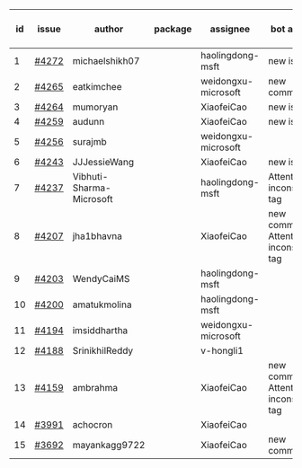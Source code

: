 | id | issue | author | package | assignee | bot advice | created date of issue | target release date | date from target |
| ------ | ------ | ------ | ------ | ------ | ------ | ------ | ------ | :-----: |
| 1 | [#4272](https://github.com/Azure/sdk-release-request/issues/4272) | michaelshikh07 |  | haolingdong-msft | new issue. | 06-25 | 07-28 |  |
| 2 | [#4265](https://github.com/Azure/sdk-release-request/issues/4265) | eatkimchee |  | weidongxu-microsoft | new comment. | 06-23 | 07-28 |  |
| 3 | [#4264](https://github.com/Azure/sdk-release-request/issues/4264) | mumoryan |  | XiaofeiCao | new issue. | 06-21 | 07-28 |  |
| 4 | [#4259](https://github.com/Azure/sdk-release-request/issues/4259) | audunn |  | XiaofeiCao | new issue. | 06-21 | 07-28 |  |
| 5 | [#4256](https://github.com/Azure/sdk-release-request/issues/4256) | surajmb |  | weidongxu-microsoft |  | 06-16 | 07-28 |  |
| 6 | [#4243](https://github.com/Azure/sdk-release-request/issues/4243) | JJJessieWang |  | XiaofeiCao | new issue. | 06-13 | 07-28 |  |
| 7 | [#4237](https://github.com/Azure/sdk-release-request/issues/4237) | Vibhuti-Sharma-Microsoft |  | haolingdong-msft | Attention to inconsistent tag | 06-09 | 07-14 |  |
| 8 | [#4207](https://github.com/Azure/sdk-release-request/issues/4207) | jha1bhavna |  | XiaofeiCao | new comment. Attention to inconsistent tag | 05-29 | 06-23 |  |
| 9 | [#4203](https://github.com/Azure/sdk-release-request/issues/4203) | WendyCaiMS |  | haolingdong-msft |  | 05-25 | 06-23 |  |
| 10 | [#4200](https://github.com/Azure/sdk-release-request/issues/4200) | amatukmolina |  | haolingdong-msft |  | 05-25 | 06-23 |  |
| 11 | [#4194](https://github.com/Azure/sdk-release-request/issues/4194) | imsiddhartha |  | weidongxu-microsoft |  | 05-25 | 06-23 |  |
| 12 | [#4188](https://github.com/Azure/sdk-release-request/issues/4188) | SrinikhilReddy |  | v-hongli1 |  | 05-23 |  | 0 |
| 13 | [#4159](https://github.com/Azure/sdk-release-request/issues/4159) | ambrahma |  | XiaofeiCao | new comment. Attention to inconsistent tag | 05-11 | 05-26 |  |
| 14 | [#3991](https://github.com/Azure/sdk-release-request/issues/3991) | achocron |  | XiaofeiCao |  | 03-24 | 04-28 |  |
| 15 | [#3692](https://github.com/Azure/sdk-release-request/issues/3692) | mayankagg9722 |  | XiaofeiCao | new comment. | 01-24 | 02-24 |  |
